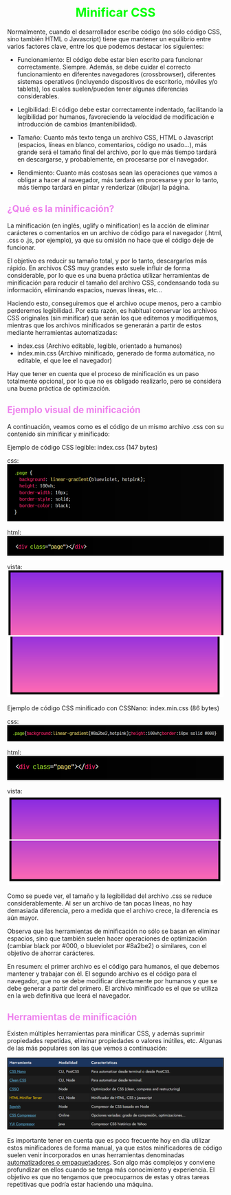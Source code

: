 # <span style="color:lime"><center>Minificar CSS</center></span>

Normalmente, cuando el desarrollador escribe código (no sólo código CSS, sino también HTML o Javascript) tiene que mantener un equilibrio entre varios factores clave, entre los que podemos destacar los siguientes:

   - Funcionamiento: El código debe estar bien escrito para funcionar correctamente. Siempre. Además, se debe cuidar el correcto funcionamiento en diferentes navegadores (crossbrowser), diferentes sistemas operativos (incluyendo dispositivos de escritorio, móviles y/o tablets), los cuales suelen/pueden tener algunas diferencias considerables.

   - Legibilidad: El código debe estar correctamente indentado, facilitando la legibilidad por humanos, favoreciendo la velocidad de modificación e introducción de cambios (mantenibilidad).

   - Tamaño: Cuanto más texto tenga un archivo CSS, HTML o Javascript (espacios, líneas en blanco, comentarios, código no usado...), más grande será el tamaño final del archivo, por lo que más tiempo tardará en descargarse, y probablemente, en procesarse por el navegador.

   - Rendimiento: Cuanto más costosas sean las operaciones que vamos a obligar a hacer al navegador, más tardará en procesarse y por lo tanto, más tiempo tardará en pintar y renderizar (dibujar) la página.

## <span style="color:violet">¿Qué es la minificación?</span>
La minificación (en inglés, uglify o minification) es la acción de eliminar carácteres o comentarios en un archivo de código para el navegador (.html, .css o .js, por ejemplo), ya que su omisión no hace que el código deje de funcionar.

El objetivo es reducir su tamaño total, y por lo tanto, descargarlos más rápido. En archivos CSS muy grandes esto suele influir de forma considerable, por lo que es una buena práctica utilizar herramientas de minificación para reducir el tamaño del archivo CSS, condensando toda su información, eliminando espacios, nuevas líneas, etc...

Haciendo esto, conseguiremos que el archivo ocupe menos, pero a cambio perderemos legibilidad. Por esta razón, es habitual conservar los archivos CSS originales (sin minificar) que serán los que editemos y modifiquemos, mientras que los archivos minificados se generarán a partir de estos mediante herramientas automatizadas:


   - index.css (Archivo editable, legible, orientado a humanos)
   - index.min.css (Archivo minificado, generado de forma automática, no editable, el que lee el navegador)

Hay que tener en cuenta que el proceso de minificación es un paso totalmente opcional, por lo que no es obligado realizarlo, pero se considera una buena práctica de optimización.

## <span style="color:violet">Ejemplo visual de minificación</span>
A continuación, veamos como es el código de un mismo archivo .css con su contenido sin minificar y minificado:

Ejemplo de código CSS legible: index.css (147 bytes)

css:
![alt text](./imagenes-minificar-css/image.png)

html:
![alt text](./imagenes-minificar-css/image-1.png)

vista:
![alt text](./imagenes-minificar-css/image-2.png)
![alt text](./imagenes-minificar-css/image-3.png)

Ejemplo de código CSS minificado con CSSNano: index.min.css (86 bytes)

css:
![alt text](./imagenes-minificar-css/image-4.png)

html:
![alt text](./imagenes-minificar-css/image-5.png)

vista:
![alt text](./imagenes-minificar-css/image-6.png)
![alt text](./imagenes-minificar-css/image-7.png)

Como se puede ver, el tamaño y la legibilidad del archivo .css se reduce considerablemente. Al ser un archivo de tan pocas líneas, no hay demasiada diferencia, pero a medida que el archivo crece, la diferencia es aún mayor.

Observa que las herramientas de minificación no sólo se basan en eliminar espacios, sino que también suelen hacer operaciones de optimización (cambiar black por #000, o blueviolet por #8a2be2) o similares, con el objetivo de ahorrar carácteres.

En resumen: el primer archivo es el código para humanos, el que debemos mantener y trabajar con él. El segundo archivo es el código para el navegador, que no se debe modificar directamente por humanos y que se debe generar a partir del primero. El archivo minificado es el que se utiliza en la web definitiva que leerá el navegador.

## <span style="color:violet">Herramientas de minificación</span>
Existen múltiples herramientas para minificar CSS, y además suprimir propiedades repetidas, eliminar propiedades o valores inútiles, etc. Algunas de las más populares son las que vemos a continuación:

![alt text](./imagenes-minificar-css/image-8.png)

Es importante tener en cuenta que es poco frecuente hoy en día utilizar estos minificadores de forma manual, ya que estos minificadores de código suelen venir incorporados en unas herramientas denominadas [automatizadores o empaquetadores](https://lenguajejs.com/automatizadores/). Son algo más complejos y conviene profundizar en ellos cuando se tenga más conocimiento y experiencia. El objetivo es que no tengamos que preocuparnos de estas y otras tareas repetitivas que podría estar haciendo una máquina.

